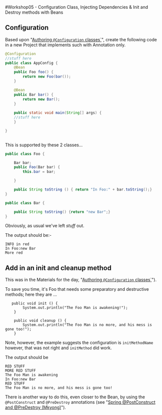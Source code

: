 #Workshop05 - Configuration Class, Injecting Dependencies &amp; Init and Destroy methods with Beans

## Configuration
Based upon "[Authoring `@Configuration` classes`](http://docs.spring.io/spring-javaconfig/docs/1.0.0.M4/reference/html/ch02s02.html)", create the following code in a new Project that implements such with Annotation only.


```java
@Configuration
//stuff here
public class AppConfig {
    @Bean
    public Foo foo() {
        return new Foo(bar());
    }

    @Bean
    public Bar bar() {
        return new Bar();
    }
	
    public static void main(String[] args) {
	//stuff here
	}

}
        
```
This is supported by these 2 classes...

```java
public class Foo {

    Bar bar;
    public Foo(Bar bar) {
        this.bar = bar;

    }

    public String toString () { return "In Foo:" + bar.toString();}
}

public class Bar {

    public String toString() {return "new Bar";}
}
```

Obviously, as usual we've left *stuff* out.

The output should be:-
```
INFO in red
In Foo:new Bar
More red
```

## Add in an init and cleanup method
This was in the Materials for the day, "[Authoring `@Configuration` classes`](http://docs.spring.io/spring-javaconfig/docs/1.0.0.M4/reference/html/ch02s02.html)").  

To save you time, it's Foo that needs some preparatory and destructive methods; here they are ...
```
   public void init () {
        System.out.println("The Foo Man is awakening!");
    }

    public void cleanup () {
        System.out.println("The Foo Man is no more, and his mess is gone too!");
    }

```	

Note, however, the example suggests the configuration is `initMethodName` however, that was not right and `initMethod` did work.

The output should be 
```
RED STUFF
MORE RED STUFF
The Foo Man is awakening
In Foo:new Bar
RED STUFF
The Foo Man is no more, and his mess is gone too!

```

There is another way to do this, even closer to the Bean, by using the `@PostConstruct` and `@PreDestroy` annotations (see "[Spring @PostConstruct and @PreDestroy (Mkyong)](https://www.mkyong.com/spring/spring-postconstruct-and-predestroy-example/)").
